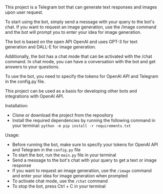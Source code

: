 This project is a Telegram bot that can generate text responses and images upon user request.

To start using the bot, simply send a message with your query to the bot's chat. If you want to request an image generation, use the /image command and the bot will prompt you to enter your idea for image generation.

The bot is based on the open API OpenAI and uses GPT-3 for text generation and DALL-E for image generation.

Additionally, the bot has a chat mode that can be activated with the /chat command. In chat mode, you can have a conversation with the bot and get answers to your questions.

To use the bot, you need to specify the tokens for OpenAI API and Telegram in the config.py file.

This project can be used as a basis for developing other bots and integrations with OpenAI API.

Installation:
- Clone or download the project from the repository
- Install the required dependencies by running the following command in your terminal: `python -m pip install -r requirements.txt`

Usage:
- Before running the bot, make sure to specify your tokens for OpenAI API and Telegram in the `config.py` file
- To start the bot, run the `main.py` file in your terminal
- Send a message to the bot's chat with your query to get a text or image response
- If you want to request an image generation, use the `/image` command and enter your idea for image generation when prompted
- To activate chat mode, use the `/chat` command
- To stop the bot, press Ctrl + C in your terminal

